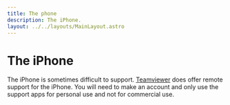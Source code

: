 ```yaml
---
title: The phone
description: The iPhone.
layout: ../../layouts/MainLayout.astro
---
```


# The iPhone

The iPhone is sometimes difficult to support. [Teamviewer](https://www.teamviewer.com/en-us/) does offer remote support for the iPhone. You will need to make an account and only use the support apps for personal use and not for commercial use.